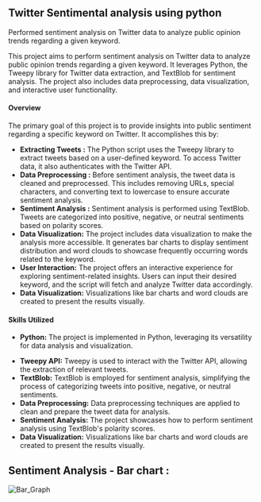 ## Twitter Sentimental analysis using python

Performed sentiment analysis on Twitter data to analyze public opinion trends regarding a given keyword.

This project aims to perform sentiment analysis on Twitter data to analyze public opinion trends regarding a given keyword. It leverages Python, the Tweepy library for Twitter data extraction, and TextBlob for sentiment analysis. The project also includes data preprocessing, data visualization, and interactive user functionality.

#### Overview
The primary goal of this project is to provide insights into public sentiment regarding a specific keyword on Twitter. It accomplishes this by:

* __Extracting Tweets :__ The Python script uses the Tweepy library to extract tweets based on a user-defined keyword. To access Twitter data, it also authenticates with the Twitter API.
* __Data Preprocessing :__ Before sentiment analysis, the tweet data is cleaned and preprocessed. This includes removing URLs, special characters, and converting text to lowercase to ensure accurate sentiment analysis.
* __Sentiment Analysis :__ Sentiment analysis is performed using TextBlob. Tweets are categorized into positive, negative, or neutral sentiments based on polarity scores.
* __Data Visualization:__ The project includes data visualization to make the analysis more accessible. It generates bar charts to display sentiment distribution and word clouds to showcase frequently occurring words related to the keyword.
* __User Interaction:__ The project offers an interactive experience for exploring sentiment-related insights. Users can input their desired keyword, and the script will fetch and analyze Twitter data accordingly.
* __Data Visualization:__ Visualizations like bar charts and word clouds are created to present the results visually.

#### Skills Utilized
- __Python:__ The project is implemented in Python, leveraging its versatility for data analysis and visualization.
* __Tweepy API:__ Tweepy is used to interact with the Twitter API, allowing the extraction of relevant tweets.
* __TextBlob:__ TextBlob is employed for sentiment analysis, simplifying the process of categorizing tweets into positive, negative, or neutral sentiments.
* __Data Preprocessing:__ Data preprocessing techniques are applied to clean and prepare the tweet data for analysis.
* __Sentiment Analysis:__ The project showcases how to perform sentiment analysis using TextBlob's polarity scores.
* __Data Visualization:__ Visualizations like bar charts and word clouds are created to present the results visually.

## Sentiment Analysis - Bar chart :
![Bar_Graph](https://github.com/RIZWAN-VY/Sentiment_Analysis_of_Tweets/assets/131337205/5227a9a3-dd22-4617-8b92-1859a6c61bbd)

